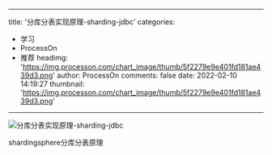 
---
title: '分库分表实现原理-sharding-jdbc'
categories: 
 - 学习
 - ProcessOn
 - 推荐
headimg: 'https://img.processon.com/chart_image/thumb/5f2279e9e401fd181ae439d3.png'
author: ProcessOn
comments: false
date: 2022-02-10 14:19:27
thumbnail: 'https://img.processon.com/chart_image/thumb/5f2279e9e401fd181ae439d3.png'
---

<div>   
<img class="thumb" alt="分库分表实现原理-sharding-jdbc" src="https://img.processon.com/chart_image/thumb/5f2279e9e401fd181ae439d3.png" referrerpolicy="no-referrer">
<p>shardingsphere分库分表原理</p>  
</div>
            